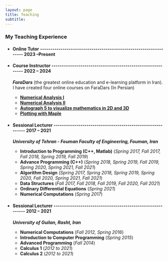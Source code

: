 ```yaml
---
layout: page
title: Teaching
subtitle: 
---
```



### My Teaching Experience

- #### Online Tutor ----------------------------------------------------------------- 2023 –Present
  
- #### Course Instructor 	----------------------------------------------------------- 2022 – 2024
  **_FaraDars_** (the greatest online education and e-learning platform in Iran).
  I have created four online courses on FaraDars (In Persian)
    - **[Numerical Analysis I](https://faradars.org/courses/numerical-analysis-part-i-fvmth129)**
    - **[Numerical Analysis II](https://faradars.org/courses/basics-of-numerical-analysis-second-part-fvmth132)**
    - **[Autograph 5 to visualize mathematics in 2D and 3D](https://faradars.org/courses/drawing-mathematical-shapes-and-graphs-with-autograph-fvmth331)**
    - **[Plotting with Maple](https://faradars.org/courses/plotting-2d-and-3d-graphs-in-maple-fvmth333)**


- #### Sessional Lecturer ----------------------------------------------------------- 2017 – 2021
  **_University of Tehran - Fouman Faculty of Engineering, Fouman, Iran_**
    - **Introduction to Programming (C++, Matlab)**		(_Spring 2017, Fall 2017, Fall 2018, Spring 2019, Fall 2019_)
    - **Advance Programming (C++)**										(_Spring 2018, Spring 2019, Fall 2019, Spring 2020, Spring 2021, Fall 2021_)
    - **Algorithm Design**												 	  (_Spring 2017, Spring 2018, Spring 2019, Spring 2020, Fall 2020, Spring 2021, Fall 2021_)
    - **Data Structures**													  	(_Fall 2017, Fall 2018, Fall 2019, Fall 2020, Fall 2021_)
    - **Ordinary Differential Equations** 						(_Spring 2021_)
    - **Numerical Computations** 											(_Spring 2017_)  	


- #### Sessional Lecturer ----------------------------------------------------------- 2012 – 2021
  **_University of Guilan, Rasht, Iran_**
  - **Numerical Computations** 			            (_Fall 2012, Spring 2016_)
  - **Introduction to Computer Programming** 	  (_Spring 2015_)
  - **Advanced Programming**		                (_Fall 2014_)
  - **Calculus 1** 					                    (_2012 to 2021_)
  - **Calculus 2** 					                    (_2012 to 2021_)
